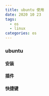 ```yaml
---
title: ubuntu 使用
date: 2020 10 23
tags:
  - os
  - linux
categories: os
---
```


### ubuntu

#### 安装

#### 插件

#### 快捷键
